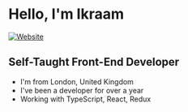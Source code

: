 # Hello, I'm Ikraam

[![Website](https://img.shields.io/website?label=ikraam.dev&style=for-the-badge&url=https%3A%2F%2Fikraam.dev)](https://ikraam.dev)

## Self-Taught Front-End Developer

- I'm from London, United Kingdom
- I've been a developer for over a year
- Working with TypeScript, React, Redux

[website]: https://ikraam.dev
